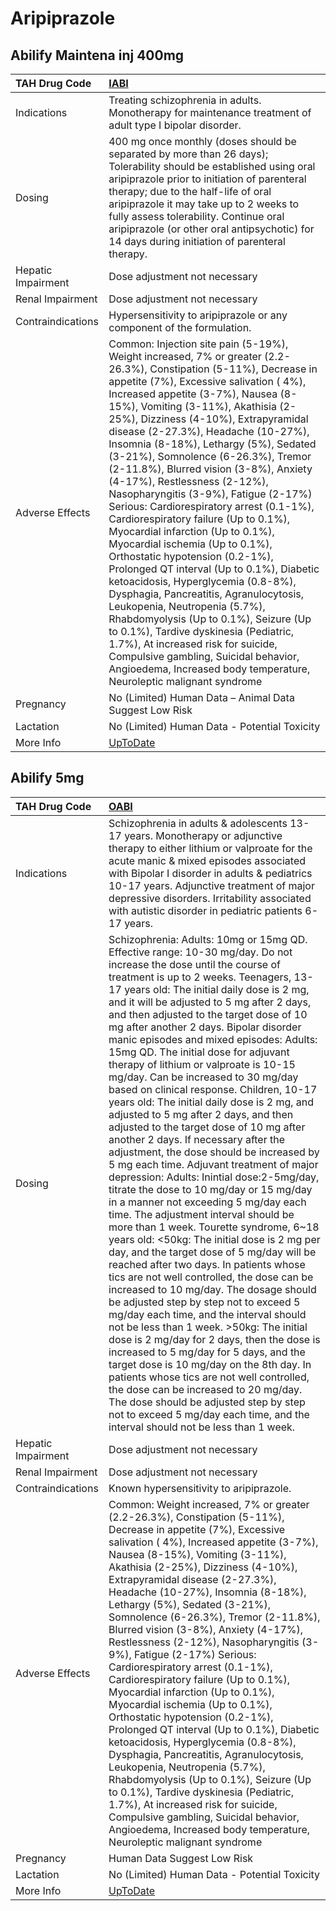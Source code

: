 # Aripiprazole

## Abilify Maintena inj 400mg

| TAH Drug Code      | [IABI](https://www.tahsda.org.tw/drugs/hissearch.php?drug_code=IABI)                                                                                                                                                                                                                                                                                                                                                                                                                                                                                                                                                                                                                                                                                                                                                                                                                                                                                                                                                                                                                                                   |
|:-------------------|:-----------------------------------------------------------------------------------------------------------------------------------------------------------------------------------------------------------------------------------------------------------------------------------------------------------------------------------------------------------------------------------------------------------------------------------------------------------------------------------------------------------------------------------------------------------------------------------------------------------------------------------------------------------------------------------------------------------------------------------------------------------------------------------------------------------------------------------------------------------------------------------------------------------------------------------------------------------------------------------------------------------------------------------------------------------------------------------------------------------------------|
| Indications        | Treating schizophrenia in adults. Monotherapy for maintenance treatment of adult type I bipolar disorder.                                                                                                                                                                                                                                                                                                                                                                                                                                                                                                                                                                                                                                                                                                                                                                                                                                                                                                                                                                                                              |
| Dosing             | 400 mg once monthly (doses should be separated by more than 26 days); Tolerability should be established using oral aripiprazole prior to initiation of parenteral therapy; due to the half-life of oral aripiprazole it may take up to 2 weeks to fully assess tolerability. Continue oral aripiprazole (or other oral antipsychotic) for 14 days during initiation of parenteral therapy.                                                                                                                                                                                                                                                                                                                                                                                                                                                                                                                                                                                                                                                                                                                            |
| Hepatic Impairment | Dose adjustment not necessary                                                                                                                                                                                                                                                                                                                                                                                                                                                                                                                                                                                                                                                                                                                                                                                                                                                                                                                                                                                                                                                                                          |
| Renal Impairment   | Dose adjustment not necessary                                                                                                                                                                                                                                                                                                                                                                                                                                                                                                                                                                                                                                                                                                                                                                                                                                                                                                                                                                                                                                                                                          |
| Contraindications  | Hypersensitivity to aripiprazole or any component of the formulation.                                                                                                                                                                                                                                                                                                                                                                                                                                                                                                                                                                                                                                                                                                                                                                                                                                                                                                                                                                                                                                                  |
| Adverse Effects    | Common: Injection site pain (5-19%), Weight increased, 7% or greater (2.2-26.3%), Constipation (5-11%), Decrease in appetite (7%), Excessive salivation ( 4%), Increased appetite (3-7%), Nausea (8-15%), Vomiting (3-11%), Akathisia (2-25%), Dizziness (4-10%), Extrapyramidal disease (2-27.3%), Headache (10-27%), Insomnia (8-18%), Lethargy (5%), Sedated (3-21%), Somnolence (6-26.3%), Tremor (2-11.8%), Blurred vision (3-8%), Anxiety (4-17%), Restlessness (2-12%), Nasopharyngitis (3-9%), Fatigue (2-17%) Serious: Cardiorespiratory arrest (0.1-1%), Cardiorespiratory failure (Up to 0.1%), Myocardial infarction (Up to 0.1%), Myocardial ischemia (Up to 0.1%), Orthostatic hypotension (0.2-1%), Prolonged QT interval (Up to 0.1%), Diabetic ketoacidosis, Hyperglycemia (0.8-8%), Dysphagia, Pancreatitis, Agranulocytosis, Leukopenia, Neutropenia (5.7%), Rhabdomyolysis (Up to 0.1%), Seizure (Up to 0.1%), Tardive dyskinesia (Pediatric, 1.7%), At increased risk for suicide, Compulsive gambling, Suicidal behavior, Angioedema, Increased body temperature, Neuroleptic malignant syndrome |
| Pregnancy          | No (Limited) Human Data – Animal Data Suggest Low Risk                                                                                                                                                                                                                                                                                                                                                                                                                                                                                                                                                                                                                                                                                                                                                                                                                                                                                                                                                                                                                                                                 |
| Lactation          | No (Limited) Human Data - Potential Toxicity                                                                                                                                                                                                                                                                                                                                                                                                                                                                                                                                                                                                                                                                                                                                                                                                                                                                                                                                                                                                                                                                           |
| More Info          | [UpToDate](https://www.uptodate.com/contents/aripiprazole-drug-information)                                                                                                                                                                                                                                                                                                                                                                                                                                                                                                                                                                                                                                                                                                                                                                                                                                                                                                                                                                                                                                            |

## Abilify 5mg

| TAH Drug Code      | [OABI](https://www.tahsda.org.tw/drugs/hissearch.php?drug_code=OABI)                                                                                                                                                                                                                                                                                                                                                                                                                                                                                                                                                                                                                                                                                                                                                                                                                                                                                                                                                                                                                                                                                                                                                                                                                                                                                                                                                                                                                                                                                                                                                                                                                                                                                             |
|:-------------------|:-----------------------------------------------------------------------------------------------------------------------------------------------------------------------------------------------------------------------------------------------------------------------------------------------------------------------------------------------------------------------------------------------------------------------------------------------------------------------------------------------------------------------------------------------------------------------------------------------------------------------------------------------------------------------------------------------------------------------------------------------------------------------------------------------------------------------------------------------------------------------------------------------------------------------------------------------------------------------------------------------------------------------------------------------------------------------------------------------------------------------------------------------------------------------------------------------------------------------------------------------------------------------------------------------------------------------------------------------------------------------------------------------------------------------------------------------------------------------------------------------------------------------------------------------------------------------------------------------------------------------------------------------------------------------------------------------------------------------------------------------------------------|
| Indications        | Schizophrenia in adults & adolescents 13-17 years. Monotherapy or adjunctive therapy to either lithium or valproate for the acute manic & mixed episodes associated with Bipolar I disorder in adults & pediatrics 10-17 years. Adjunctive treatment of major depressive disorders. Irritability associated with autistic disorder in pediatric patients 6-17 years.                                                                                                                                                                                                                                                                                                                                                                                                                                                                                                                                                                                                                                                                                                                                                                                                                                                                                                                                                                                                                                                                                                                                                                                                                                                                                                                                                                                             |
| Dosing             | Schizophrenia: Adults: 10mg or 15mg QD. Effective range: 10-30 mg/day. Do not increase the dose until the course of treatment is up to 2 weeks. Teenagers, 13-17 years old: The initial daily dose is 2 mg, and it will be adjusted to 5 mg after 2 days, and then adjusted to the target dose of 10 mg after another 2 days. Bipolar disorder manic episodes and mixed episodes: Adults: 15mg QD. The initial dose for adjuvant therapy of lithium or valproate is 10-15 mg/day. Can be increased to 30 mg/day based on clinical response. Children, 10-17 years old: The initial daily dose is 2 mg, and adjusted to 5 mg after 2 days, and then adjusted to the target dose of 10 mg after another 2 days. If necessary after the adjustment, the dose should be increased by 5 mg each time. Adjuvant treatment of major depression: Adults: Inintial dose:2-5mg/day, titrate the dose to 10 mg/day or 15 mg/day in a manner not exceeding 5 mg/day each time. The adjustment interval should be more than 1 week. Tourette syndrome, 6~18 years old: <50kg: The initial dose is 2 mg per day, and the target dose of 5 mg/day will be reached after two days. In patients whose tics are not well controlled, the dose can be increased to 10 mg/day. The dosage should be adjusted step by step not to exceed 5 mg/day each time, and the interval should not be less than 1 week. >50kg: The initial dose is 2 mg/day for 2 days, then the dose is increased to 5 mg/day for 5 days, and the target dose is 10 mg/day on the 8th day. In patients whose tics are not well controlled, the dose can be increased to 20 mg/day. The dose should be adjusted step by step not to exceed 5 mg/day each time, and the interval should not be less than 1 week. |
| Hepatic Impairment | Dose adjustment not necessary                                                                                                                                                                                                                                                                                                                                                                                                                                                                                                                                                                                                                                                                                                                                                                                                                                                                                                                                                                                                                                                                                                                                                                                                                                                                                                                                                                                                                                                                                                                                                                                                                                                                                                                                    |
| Renal Impairment   | Dose adjustment not necessary                                                                                                                                                                                                                                                                                                                                                                                                                                                                                                                                                                                                                                                                                                                                                                                                                                                                                                                                                                                                                                                                                                                                                                                                                                                                                                                                                                                                                                                                                                                                                                                                                                                                                                                                    |
| Contraindications  | Known hypersensitivity to aripiprazole.                                                                                                                                                                                                                                                                                                                                                                                                                                                                                                                                                                                                                                                                                                                                                                                                                                                                                                                                                                                                                                                                                                                                                                                                                                                                                                                                                                                                                                                                                                                                                                                                                                                                                                                          |
| Adverse Effects    | Common: Weight increased, 7% or greater (2.2-26.3%), Constipation (5-11%), Decrease in appetite (7%), Excessive salivation ( 4%), Increased appetite (3-7%), Nausea (8-15%), Vomiting (3-11%), Akathisia (2-25%), Dizziness (4-10%), Extrapyramidal disease (2-27.3%), Headache (10-27%), Insomnia (8-18%), Lethargy (5%), Sedated (3-21%), Somnolence (6-26.3%), Tremor (2-11.8%), Blurred vision (3-8%), Anxiety (4-17%), Restlessness (2-12%), Nasopharyngitis (3-9%), Fatigue (2-17%) Serious: Cardiorespiratory arrest (0.1-1%), Cardiorespiratory failure (Up to 0.1%), Myocardial infarction (Up to 0.1%), Myocardial ischemia (Up to 0.1%), Orthostatic hypotension (0.2-1%), Prolonged QT interval (Up to 0.1%), Diabetic ketoacidosis, Hyperglycemia (0.8-8%), Dysphagia, Pancreatitis, Agranulocytosis, Leukopenia, Neutropenia (5.7%), Rhabdomyolysis (Up to 0.1%), Seizure (Up to 0.1%), Tardive dyskinesia (Pediatric, 1.7%), At increased risk for suicide, Compulsive gambling, Suicidal behavior, Angioedema, Increased body temperature, Neuroleptic malignant syndrome                                                                                                                                                                                                                                                                                                                                                                                                                                                                                                                                                                                                                                                                        |
| Pregnancy          | Human Data Suggest Low Risk                                                                                                                                                                                                                                                                                                                                                                                                                                                                                                                                                                                                                                                                                                                                                                                                                                                                                                                                                                                                                                                                                                                                                                                                                                                                                                                                                                                                                                                                                                                                                                                                                                                                                                                                      |
| Lactation          | No (Limited) Human Data - Potential Toxicity                                                                                                                                                                                                                                                                                                                                                                                                                                                                                                                                                                                                                                                                                                                                                                                                                                                                                                                                                                                                                                                                                                                                                                                                                                                                                                                                                                                                                                                                                                                                                                                                                                                                                                                     |
| More Info          | [UpToDate](https://www.uptodate.com/contents/aripiprazole-drug-information)                                                                                                                                                                                                                                                                                                                                                                                                                                                                                                                                                                                                                                                                                                                                                                                                                                                                                                                                                                                                                                                                                                                                                                                                                                                                                                                                                                                                                                                                                                                                                                                                                                                                                      |

